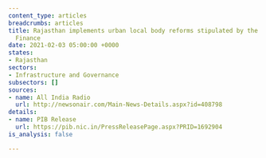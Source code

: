 ```yaml
---
content_type: articles
breadcrumbs: articles
title: Rajasthan implements urban local body reforms stipulated by the Ministry of
  Finance
date: 2021-02-03 05:00:00 +0000
states:
- Rajasthan
sectors:
- Infrastructure and Governance
subsectors: []
sources:
- name: All India Radio
  url: http://newsonair.com/Main-News-Details.aspx?id=408798
details:
- name: PIB Release
  url: https://pib.nic.in/PressReleasePage.aspx?PRID=1692904
is_analysis: false

---
```

